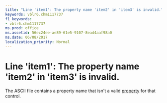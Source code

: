 ```yaml
---
title: "Line 'item1': The property name 'item2' in 'item3' is invalid."
keywords: vblr6.chm1117737
f1_keywords:
- vblr6.chm1117737
ms.prod: office
ms.assetid: 56ec24ee-ae89-61e5-9107-8ead4aaf98a0
ms.date: 06/08/2017
localization_priority: Normal
---
```



# Line 'item1': The property name 'item2' in 'item3' is invalid.

The ASCII file contains a property name that isn't a valid [property](../../Glossary/vbe-glossary.md#property) for that control.


